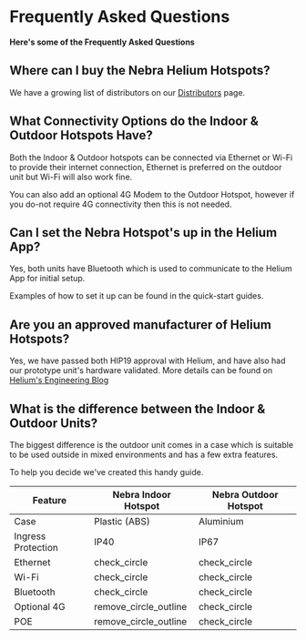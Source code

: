 # Frequently Asked Questions

**Here's some of the Frequently Asked Questions**

## Where can I buy the Nebra Helium Hotspots?

We have a growing list of distributors on our [Distributors](distributors.md) page.

## What Connectivity Options do the Indoor & Outdoor Hotspots Have?

Both the Indoor & Outdoor hotspots can be connected via Ethernet or Wi-Fi to provide their internet connection, Ethernet is preferred on the outdoor unit but Wi-Fi will also work fine.

You can also add an optional 4G Modem to the Outdoor Hotspot, however if you do-not require 4G connectivity then this is not needed.

## Can I set the Nebra Hotspot's up in the Helium App?

Yes, both units have Bluetooth which is used to communicate to the Helium App for initial setup.

Examples of how to set it up can be found in the quick-start guides.

## Are you an approved manufacturer of Helium Hotspots?

Yes, we have passed both HIP19 approval with Helium, and have also had our prototype unit's hardware validated. More details can be found on [Helium's Engineering Blog](https://engineering.helium.com/2021/01/26/maker-audit.html)

## What is the difference between the Indoor & Outdoor Units?

The biggest difference is the outdoor unit comes in a case which is suitable to be used outside in mixed environments and has a few extra features.

To help you decide we've created this handy guide.

| Feature | Nebra Indoor Hotspot | Nebra Outdoor Hotspot |
| --- | ---  | --- |
| Case | Plastic (ABS) | Aluminium |
| Ingress Protection | IP40 | IP67 |
| Ethernet | <span class="material-icons">check_circle</span> | <span class="material-icons">check_circle</span>  |
| Wi-Fi | <span class="material-icons">check_circle</span>  | <span class="material-icons">check_circle</span>  |
| Bluetooth | <span class="material-icons">check_circle</span>  | <span class="material-icons">check_circle</span>  |
| Optional 4G | <span class="material-icons">remove_circle_outline</span> | <span class="material-icons">check_circle</span>  |
| POE | <span class="material-icons">remove_circle_outline</span>  | <span class="material-icons">check_circle</span>  |
